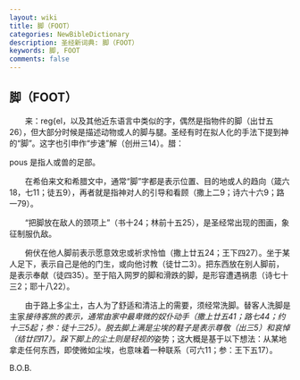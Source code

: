```yaml
---
layout: wiki
title: 脚（FOOT）
categories: NewBibleDictionary
description: 圣经新词典: 脚（FOOT）
keywords: 脚, FOOT
comments: false
---
```


## 脚（FOOT）

　　来：reg{el，以及其他近东语言中类似的字，偶然是指物件的脚（出廿五26），但大部分时候是描述动物或人的脚与腿。圣经有时在拟人化的手法下提到神的“脚”。这字也引申作“步速”解（创卅三14）。腊：

pous 是指人或兽的足部。

　　在希伯来文和希腊文中，通常“脚”字都是表示位置、目的地或人的趋向（箴六18，七11；徒五9），再者就是指神对人的引导和看顾（撒上二9；诗六十六9；路一79）。

　　“把脚放在敌人的颈项上”（书十24；林前十五25），是圣经常出现的图画，象征制服仇敌。

　　俯伏在他人脚前表示愿意效忠或祈求怜恤（撒上廿五24；王下四27）。坐于某人足下，表示自己是他的门生，或向他讨教（徒廿二3）。把东西放在别人脚前，是表示奉献（徒四35）。至于陷入网罗的脚和滑跌的脚，是形容遭遇祸患（诗七十三2；耶十八22）。

　　由于路上多尘土，古人为了舒适和清洁上的需要，须经常洗脚。替客人洗脚是主家*接待客旅的表示，通常由家中最卑微的奴仆动手（撒上廿五41；路七44；约十三5起；参：徒十三25）。脱去脚上满是尘埃的鞋子是表示尊敬（出三5）和哀悼（结廿四17）。跺下脚上的尘土则是轻视的*姿势；这大概是基于以下想法：从某地拿走任何东西，即使微如尘埃，也意味着一种联系（可六11；参：王下五17）。

B.O.B.








